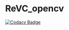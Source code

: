 # ReVC_opencv
[![Codacy Badge](https://api.codacy.com/project/badge/Grade/16f57a015f5d447b9ce1ce8042d2af1e)](https://app.codacy.com/app/sendjasni/ReVC_opencv?utm_source=github.com&utm_medium=referral&utm_content=sendjasni/ReVC_opencv&utm_campaign=Badge_Grade_Dashboard)
